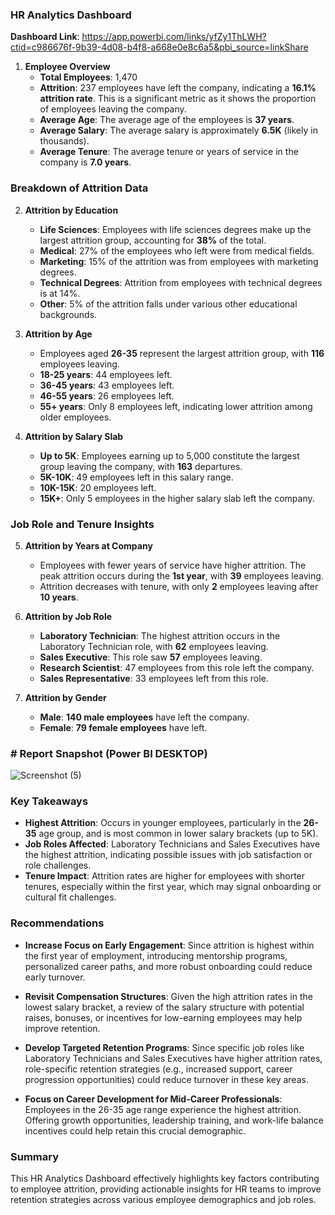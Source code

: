 ### **HR Analytics Dashboard**

**Dashboard Link**: https://app.powerbi.com/links/yfZy1ThLWH?ctid=c986676f-9b39-4d08-b4f8-a668e0e8c6a5&pbi_source=linkShare

1. **Employee Overview**
   - **Total Employees**: 1,470
   - **Attrition**: 237 employees have left the company, indicating a **16.1% attrition rate**. This is a significant metric as it shows the proportion of employees leaving the company.
   - **Average Age**: The average age of the employees is **37 years**.
   - **Average Salary**: The average salary is approximately **6.5K** (likely in thousands).
   - **Average Tenure**: The average tenure or years of service in the company is **7.0 years**.


### **Breakdown of Attrition Data**
   
2. **Attrition by Education**
   - **Life Sciences**: Employees with life sciences degrees make up the largest attrition group, accounting for **38%** of the total.
   - **Medical**: 27% of the employees who left were from medical fields.
   - **Marketing**: 15% of the attrition was from employees with marketing degrees.
   - **Technical Degrees**: Attrition from employees with technical degrees is at 14%.
   - **Other**: 5% of the attrition falls under various other educational backgrounds.

3. **Attrition by Age**
   - Employees aged **26-35** represent the largest attrition group, with **116** employees leaving.
   - **18-25 years**: 44 employees left.
   - **36-45 years**: 43 employees left.
   - **46-55 years**: 26 employees left.
   - **55+ years**: Only 8 employees left, indicating lower attrition among older employees.

4. **Attrition by Salary Slab**
   - **Up to 5K**: Employees earning up to 5,000 constitute the largest group leaving the company, with **163** departures.
   - **5K-10K**: 49 employees left in this salary range.
   - **10K-15K**: 20 employees left.
   - **15K+**: Only 5 employees in the higher salary slab left the company.


### **Job Role and Tenure Insights**

5. **Attrition by Years at Company**
   - Employees with fewer years of service have higher attrition. The peak attrition occurs during the **1st year**, with **39** employees leaving.
   - Attrition decreases with tenure, with only **2** employees leaving after **10 years**.

6. **Attrition by Job Role**
   - **Laboratory Technician**: The highest attrition occurs in the Laboratory Technician role, with **62** employees leaving.
   - **Sales Executive**: This role saw **57** employees leaving.
   - **Research Scientist**: 47 employees from this role left the company.
   - **Sales Representative**: 33 employees left from this role.
   
7. **Attrition by Gender**
   - **Male**: **140 male employees** have left the company.
   - **Female**: **79 female employees** have left.

### **# Report Snapshot (Power BI DESKTOP)**
![Screenshot (5)](https://github.com/user-attachments/assets/1b230d1c-cfa8-4821-b4a8-f69739071695)


### **Key Takeaways**
- **Highest Attrition**: Occurs in younger employees, particularly in the **26-35** age group, and is most common in lower salary brackets (up to 5K).
- **Job Roles Affected**: Laboratory Technicians and Sales Executives have the highest attrition, indicating possible issues with job satisfaction or role challenges.
- **Tenure Impact**: Attrition rates are higher for employees with shorter tenures, especially within the first year, which may signal onboarding or cultural fit challenges.

### **Recommendations**
- **Increase Focus on Early Engagement**: Since attrition is highest within the first year of employment, introducing mentorship programs, personalized career paths, and more robust onboarding could reduce early turnover.

- **Revisit Compensation Structures**: Given the high attrition rates in the lowest salary bracket, a review of the salary structure with potential raises, bonuses, or incentives for low-earning employees may help improve retention.

- **Develop Targeted Retention Programs**: Since specific job roles like Laboratory Technicians and Sales Executives have higher attrition rates, role-specific retention strategies (e.g., increased support, career progression opportunities) could reduce turnover in these key areas.

- **Focus on Career Development for Mid-Career Professionals**: Employees in the 26-35 age range experience the highest attrition. Offering growth opportunities, leadership training, and work-life balance incentives could help retain this crucial demographic.
  

### **Summary**
This HR Analytics Dashboard effectively highlights key factors contributing to employee attrition, providing actionable insights for HR teams to improve retention strategies across various employee demographics and job roles.
